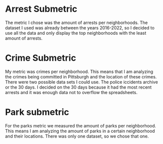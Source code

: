 
# Arrest Submetric
The metric I chose was the amount of arrests per neighborhoods. The dataset I used was already between the years 2016-2022, so I decided to use all the data and only display the top neighborhoods with the least amount of arrests.

# Crime Submetric
My metric was crimes per neighborhood. This means that I am analyzing the crimes being committed in Pittsburgh and the location of these crimes. There were two possible data sets I could use. The police iccidents archive or the 30 days. I decided on the 30 days because it had the most recent arrests and it was enough data not to overflow the spreadsheets. 

# Park submetric
For the parks metric we measured the amount of parks per neighborhood. This means I am analyzing the amount of parks in a certain neighborhood and their locations. There was only one dataset, so we chose that one. 


